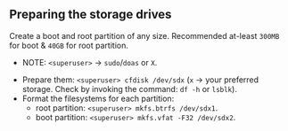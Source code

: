 ## Preparing the storage drives
Create a boot and root partition of any size. Recommended at-least `300MB` for boot & `40GB` for root partition.
- NOTE: `<superuser>` -> `sudo`/`doas` or `X`.
* Prepare them: `<superuser> cfdisk /dev/sdx` (`x` -> your preferred storage. Check by invoking the command: `df -h` or `lsblk`).
* Format the filesystems for each partition:
    - root partition: `<superuser> mkfs.btrfs /dev/sdx1`.
    - boot partition: `<superuser> mkfs.vfat -F32 /dev/sdx2`.